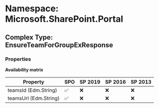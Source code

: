 # Namespace: Microsoft.SharePoint.Portal

## Complex Type: EnsureTeamForGroupExResponse

### Properties

**Availability matrix**

Property | SPO | SP 2019 | SP 2016 | SP 2013
----------|-----|---------|---------|--------
teamsId (Edm.String) | ✅ | ❌ | ❌ | ❌
teamsUrl (Edm.String) | ✅ | ❌ | ❌ | ❌
